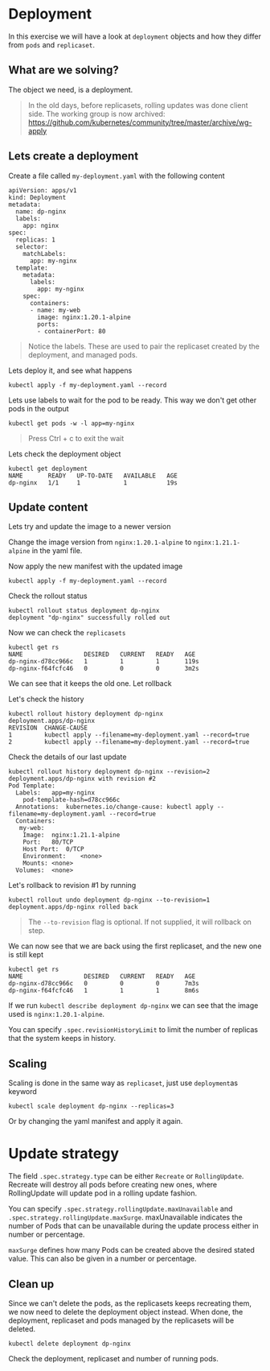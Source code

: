 # Deployment

In this exercise we will have a look at `deployment` objects and how they differ from `pods` and `replicaset`.

## What are we solving?

The object we need, is a deployment.

> In the old days, before replicasets, rolling updates was done client side. The working group is now archived:
> https://github.com/kubernetes/community/tree/master/archive/wg-apply

## Lets create a deployment
Create a file called `my-deployment.yaml` with the following content
```
apiVersion: apps/v1
kind: Deployment
metadata:
  name: dp-nginx
  labels:
    app: nginx
spec:
  replicas: 1
  selector:
    matchLabels:
      app: my-nginx
  template:
    metadata:
      labels:
        app: my-nginx
    spec:
      containers:
      - name: my-web
        image: nginx:1.20.1-alpine
        ports:
        - containerPort: 80
```
> Notice the labels. These are used to pair the replicaset created by the deployment, and managed pods.

Lets deploy it, and see what happens
```
kubectl apply -f my-deployment.yaml --record
```
Lets use labels to wait for the pod to be ready. This way we don't get other pods in the output
```
kubectl get pods -w -l app=my-nginx
```
> Press Ctrl + c to exit the wait

Lets check the deployment object
```
kubectl get deployment
NAME       READY   UP-TO-DATE   AVAILABLE   AGE
dp-nginx   1/1     1            1           19s
```

## Update content
Lets try and update the image to a newer version

Change the image version from `nginx:1.20.1-alpine` to `nginx:1.21.1-alpine` in the yaml file.

Now apply the new manifest with the updated image
```
kubectl apply -f my-deployment.yaml --record
```

Check the rollout status
```
kubectl rollout status deployment dp-nginx
deployment "dp-nginx" successfully rolled out
```

Now we can check the `replicasets`
```
kubectl get rs
NAME                 DESIRED   CURRENT   READY   AGE
dp-nginx-d78cc966c   1         1         1       119s
dp-nginx-f64fcfc46   0         0         0       3m2s
```
We can see that it keeps the old one. Let rollback

Let's check the history
```
kubectl rollout history deployment dp-nginx
deployment.apps/dp-nginx 
REVISION  CHANGE-CAUSE
1         kubectl apply --filename=my-deployment.yaml --record=true
2         kubectl apply --filename=my-deployment.yaml --record=true
```

Check the details of our last update
```
kubectl rollout history deployment dp-nginx --revision=2
deployment.apps/dp-nginx with revision #2
Pod Template:
  Labels:	app=my-nginx
	pod-template-hash=d78cc966c
  Annotations:	kubernetes.io/change-cause: kubectl apply --filename=my-deployment.yaml --record=true
  Containers:
   my-web:
    Image:	nginx:1.21.1-alpine
    Port:	80/TCP
    Host Port:	0/TCP
    Environment:	<none>
    Mounts:	<none>
  Volumes:	<none>
```

Let's rollback to revision #1 by running
```
kubectl rollout undo deployment dp-nginx --to-revision=1
deployment.apps/dp-nginx rolled back
```

> The `--to-revision` flag is optional. If not supplied, it will rollback on step.

We can now see that we are back using the first replicaset, and the new one is still kept
```
kubectl get rs
NAME                 DESIRED   CURRENT   READY   AGE
dp-nginx-d78cc966c   0         0         0       7m3s
dp-nginx-f64fcfc46   1         1         1       8m6s
```

If we run `kubectl describe deployment dp-nginx` we can see that the image used is `nginx:1.20.1-alpine`. 

You can specify `.spec.revisionHistoryLimit` to limit the number of replicas that the system keeps in history.

## Scaling
Scaling is done in the same way as `replicaset`, just use `deployment`as keyword
```
kubectl scale deployment dp-nginx --replicas=3
```
Or by changing the yaml manifest and apply it again.

# Update strategy
The field `.spec.strategy.type` can be either `Recreate` or `RollingUpdate`. Recreate will destroy all pods before creating new ones, where RollingUpdate will update pod in a rolling update fashion. 

You can specify `.spec.strategy.rollingUpdate.maxUnavailable` and `.spec.strategy.rollingUpdate.maxSurge`. maxUnavailable indicates the number of Pods that can be unavailable during the update process either in number or percentage. 

`maxSurge` defines how many Pods can be created above the desired stated value. This can also be given in a number or percentage.

## Clean up
Since we can't delete the pods, as the replicasets keeps recreating them, we now need to delete the deployment object instead. When done, the deployment, replicaset and pods managed by the replicasets will be deleted.

```
kubectl delete deployment dp-nginx
```

Check the deployment, replicaset and number of running pods.
